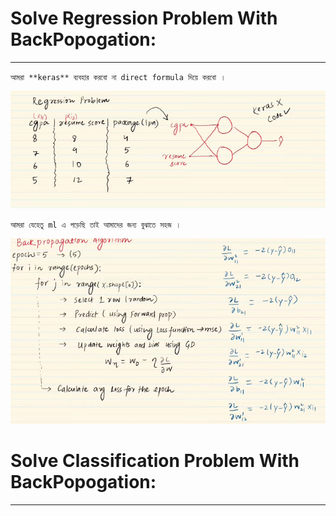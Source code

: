 
# Solve Regression Problem With BackPopogation:

---

`আমরা **keras** ব্যবহার করবো না direct formula দিয়ে করবো ।`

![Alt text](image-73.png)

`আমরা যেহেতু ml এ পড়েছি তাই আমাদের জন্য বুঝাতে সহজ । `

![Alt text](image-74.png)



# Solve Classification Problem With BackPopogation:

---

